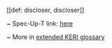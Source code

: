 [[def: discloser, discloser]]

~ Spec-Up-T link: <a href='https://weboftrust.github.io/WOT-terms/docs/glossary/discloser'>here</a>

~ More in <a href="https://weboftrust.github.io/WOT-terms/docs/glossary/discloser">extended KERI glossary</a>
